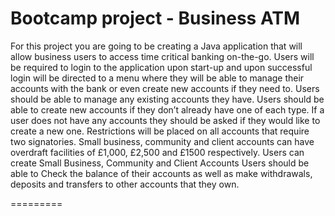 # Bootcamp project - Business ATM

For this project you are going to be creating a Java application that will allow business users to access time critical banking on-the-go. 
Users will be required to login to the application upon start-up and upon successful login will be directed to a menu where they will be able to manage their accounts with the bank or even create new accounts if they need to.
Users should be able to manage any existing accounts they have.
Users should be able to create new accounts if they don’t already have one of each type.
If a user does not have any accounts they should be asked if they would like to create a new one.
Restrictions will be placed on all accounts that require two signatories.
Small business, community and client  accounts can have overdraft facilities of £1,000, £2,500 and £1500 respectively.
Users can create Small Business, Community and Client Accounts
Users should be able to Check the balance  of their accounts as well as make withdrawals, deposits and transfers to other accounts that they own.

=========
